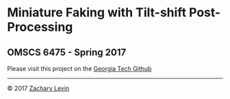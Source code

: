 # Miniature Faking with Tilt-shift Post-Processing
## OMSCS 6475 - Spring 2017

Please visit this project on the [Georgia Tech Github](https://github.gatech.edu/zlevin7/tiltshift)

---
&copy; 2017 [Zachary Levin](mailto:code@zrlevin.com)